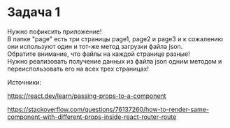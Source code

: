 # Задача 1

Нужно пофиксить приложение!
<br>
В папке "page" есть три страницы page1, page2 и page3 и к сожалению они используют один и тот-же метод загрузки файла json.
<br>
Обратите внимание, что файлы на каждой странице разные!
<br>
Нужно реализовать получение данных из файла json одним методом и переиспользовать его на всех трех страницах!


Источники:

https://react.dev/learn/passing-props-to-a-component

https://stackoverflow.com/questions/76137260/how-to-render-same-component-with-different-props-inside-react-router-route
